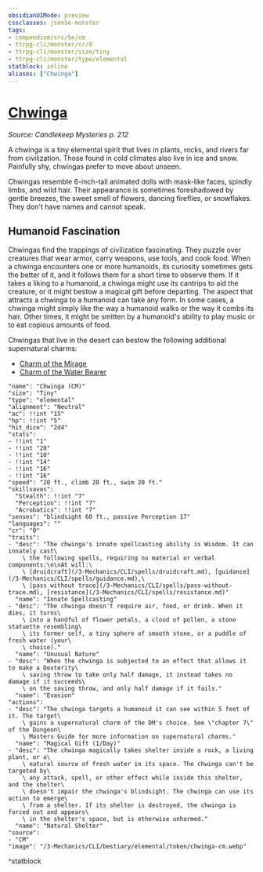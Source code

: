 ```yaml
---
obsidianUIMode: preview
cssclasses: json5e-monster
tags:
- compendium/src/5e/cm
- ttrpg-cli/monster/cr/0
- ttrpg-cli/monster/size/tiny
- ttrpg-cli/monster/type/elemental
statblock: inline
aliases: ["Chwinga"]
---
```

# [Chwinga](3-Mechanics\CLI\bestiary\elemental/chwinga-cm.md)
*Source: Candlekeep Mysteries p. 212*  

A chwinga is a tiny elemental spirit that lives in plants, rocks, and rivers far from civilization. Those found in cold climates also live in ice and snow. Painfully shy, chwingas prefer to move about unseen.

Chwingas resemble 6-inch-tall animated dolls with mask-like faces, spindly limbs, and wild hair. Their appearance is sometimes foreshadowed by gentle breezes, the sweet smell of flowers, dancing fireflies, or snowflakes. They don't have names and cannot speak.

## Humanoid Fascination

Chwingas find the trappings of civilization fascinating. They puzzle over creatures that wear armor, carry weapons, use tools, and cook food. When a chwinga encounters one or more humanoids, its curiosity sometimes gets the better of it, and it follows them for a short time to observe them. If it takes a liking to a humanoid, a chwinga might use its cantrips to aid the creature, or it might bestow a magical gift before departing. The aspect that attracts a chwinga to a humanoid can take any form. In some cases, a chwinga might simply like the way a humanoid walks or the way it combs its hair. Other times, it might be smitten by a humanoid's ability to play music or to eat copious amounts of food.

Chwingas that live in the desert can bestow the following additional supernatural charms:

- [Charm of the Mirage](/3-Mechanics/CLI/rewards/charm-of-the-mirage-cm.md)  
- [Charm of the Water Bearer](/3-Mechanics/CLI/rewards/charm-of-the-water-bearer-cm.md)  

```statblock
"name": "Chwinga (CM)"
"size": "Tiny"
"type": "elemental"
"alignment": "Neutral"
"ac": !!int "15"
"hp": !!int "5"
"hit_dice": "2d4"
"stats":
- !!int "1"
- !!int "20"
- !!int "10"
- !!int "14"
- !!int "16"
- !!int "16"
"speed": "20 ft., climb 20 ft., swim 20 ft."
"skillsaves":
  "Stealth": !!int "7"
  "Perception": !!int "7"
  "Acrobatics": !!int "7"
"senses": "blindsight 60 ft., passive Perception 17"
"languages": ""
"cr": "0"
"traits":
- "desc": "The chwinga's innate spellcasting ability is Wisdom. It can innately cast\
    \ the following spells, requiring no material or verbal components:\n\nAt will:\
    \ [druidcraft](/3-Mechanics/CLI/spells/druidcraft.md), [guidance](/3-Mechanics/CLI/spells/guidance.md),\
    \ [pass without trace](/3-Mechanics/CLI/spells/pass-without-trace.md), [resistance](/3-Mechanics/CLI/spells/resistance.md)"
  "name": "Innate Spellcasting"
- "desc": "The chwinga doesn't require air, food, or drink. When it dies, it turns\
    \ into a handful of flower petals, a cloud of pollen, a stone statuette resembling\
    \ its former self, a tiny sphere of smooth stone, or a puddle of fresh water (your\
    \ choice)."
  "name": "Unusual Nature"
- "desc": "When the chwinga is subjected to an effect that allows it to make a Dexterity\
    \ saving throw to take only half damage, it instead takes no damage if it succeeds\
    \ on the saving throw, and only half damage if it fails."
  "name": "Evasion"
"actions":
- "desc": "The chwinga targets a humanoid it can see within 5 feet of it. The target\
    \ gains a supernatural charm of the DM's choice. See \"chapter 7\" of the Dungeon\
    \ Masters Guide for more information on supernatural charms."
  "name": "Magical Gift (1/Day)"
- "desc": "The chwinga magically takes shelter inside a rock, a living plant, or a\
    \ natural source of fresh water in its space. The chwinga can't be targeted by\
    \ any attack, spell, or other effect while inside this shelter, and the shelter\
    \ doesn't impair the chwinga's blindsight. The chwinga can use its action to emerge\
    \ from a shelter. If its shelter is destroyed, the chwinga is forced out and appears\
    \ in the shelter's space, but is otherwise unharmed."
  "name": "Natural Shelter"
"source":
- "CM"
"image": "/3-Mechanics/CLI/bestiary/elemental/token/chwinga-cm.webp"
```
^statblock